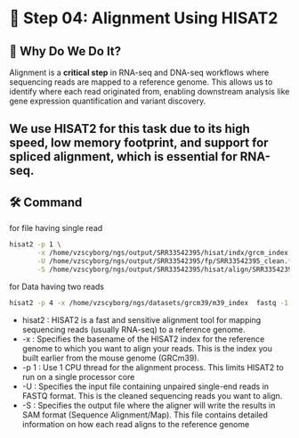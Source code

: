 # 🧬 Step 04: Alignment Using HISAT2

## 🎯 Why Do We Do It?
Alignment is a **critical step** in RNA-seq and DNA-seq workflows where sequencing reads are mapped to a reference genome. This allows us to identify where each read originated from, enabling downstream analysis like gene expression quantification and variant discovery.

We use **HISAT2** for this task due to its high speed, low memory footprint, and support for spliced alignment, which is essential for RNA-seq.
---



## 🛠️ Command 

for file having single read
```bash 
hisat2 -p 1 \
       -x /home/vzscyborg/ngs/output/SRR33542395/hisat/indx/grcm_index \
       -U /home/vzscyborg/ngs/output/SRR33542395/fp/SRR33542395_clean.fastq \
       -S /home/vzscyborg/ngs/output/SRR33542395/hisat/align/SRR33542395_hisat.sam
```

for Data having two reads
```bash 
hisat2 -p 4 -x /home/vzscyborg/ngs/datasets/grcm39/m39_index  fastq -1 /home/vzscyborg/ngs/mouse/fp/31r1c.fastq -2 /home/vzscyborg/ngs/mouse/fp/31r2c.fastq -S /home/vzscyborg/ngs/mouse/hisat/31.sam
```

-  hisat2 : HISAT2 is a fast and sensitive alignment tool for mapping sequencing reads (usually RNA-seq) to a reference genome. 
- -x : Specifies the basename of the HISAT2 index for the reference genome to which you want to align your reads. This is the index you built earlier from the mouse genome (GRCm39). 
-  -p 1 : Use 1 CPU thread for the alignment process. This limits HISAT2 to run on a single processor core 
-  -U : Specifies the input file containing unpaired single-end reads in FASTQ format. This is the cleaned sequencing reads you want to align. 
-  -S : Specifies the output file where the aligner will write the results in SAM format (Sequence Alignment/Map). This file contains detailed information on how each read aligns to the reference genome
